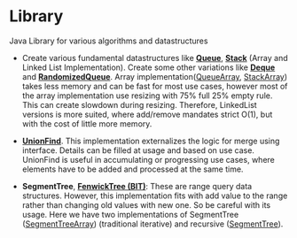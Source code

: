 # Library
Java Library for various algorithms and datastructures

- Create various fundamental datastructures like [**Queue**](src/main/java/pr/lib/ds/collection/Queue.java), [**Stack**](src/main/java/pr/lib/ds/collection/Stack.java) (Array and Linked List Implementation). Create some other variations like [**Deque**](src/main/java/pr/lib/ds/collection/Dequeue.java) and [**RandomizedQueue**](src/main/java/pr/lib/ds/collection/RandomizedQueue.java). Array implementation([QueueArray](src/main/java/pr/lib/ds/collection/QueueArray.java), [StackArray](src/main/java/pr/lib/ds/collection/StackArray.java)) takes less memory and can be fast for most use cases, however most of the array implementation use resizing with 75% full 25% empty rule. This can create slowdown during resizing. Therefore, LinkedList versions is more suited, where add/remove mandates strict O(1), but with the cost of little more memory.

- [**UnionFind**](src/main/java/pr/lib/ds/set/disjointset/UnionFind.java). This implementation externalizes the logic for merge using interface. Details can be filled at usage and based on use case.  UnionFind is useful in accumulating or progressing use cases, where elements have to be added and processed at the same time.

- **SegmentTree**, [**FenwickTree (BIT)**](src/main/java/pr/lib/ds/tree/fenwicktreearr/FenwickTreeArr.java): These are range query data structures. However, this implementation fits with add value to the range rather than changing old values with new one. So be careful with its usage. Here we have two implementations of SegmentTree ([SegmentTreeArray](src/main/java/pr/lib/ds/tree/segmenttree/SegmentTreeArr.java)) (traditional iterative) and recursive ([SegmentTree](src/main/java/pr/lib/ds/tree/segmenttree/SegmentTreeRec.java)).
